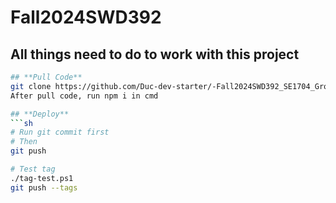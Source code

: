 # Fall2024SWD392

## **All things need to do to work with this project**
```sh
## **Pull Code**
git clone https://github.com/Duc-dev-starter/-Fall2024SWD392_SE1704_Group2-FE
After pull code, run npm i in cmd

## **Deploy**
```sh
# Run git commit first
# Then
git push

# Test tag
./tag-test.ps1
git push --tags
